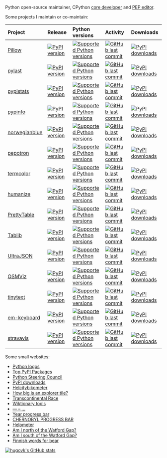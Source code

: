 Python open-source maintainer, CPython
[core developer](https://devguide.python.org/core-developers/responsibilities/) and
[PEP editor](https://peps.python.org/pep-0001/#pep-editor-responsibilities-workflow).

Some projects I maintain or co-maintain:

[start_generated]: # (start_generated)

| Project                                                  | Release                                                                                                                  | Python versions                                                                                                                                     | Activity                                                                                                                                                           | Downloads                                                                                                                         |
|:---------------------------------------------------------|:-------------------------------------------------------------------------------------------------------------------------|:----------------------------------------------------------------------------------------------------------------------------------------------------|:-------------------------------------------------------------------------------------------------------------------------------------------------------------------|:----------------------------------------------------------------------------------------------------------------------------------|
| [Pillow](https://github.com/python-pillow/Pillow)        | [![PyPI version](https://img.shields.io/pypi/v/Pillow?style=flat-square)](https://pypi.org/project/Pillow)               | [![Supported Python versions](https://img.shields.io/pypi/pyversions/Pillow.svg?style=flat-square)](https://pypi.org/project/Pillow/)               | [![GitHub last commit](https://img.shields.io/github/last-commit/python-pillow/Pillow?style=flat-square)](https://github.com/python-pillow/Pillow/commits)         | [![PyPI downloads](https://img.shields.io/pypi/dm/Pillow?style=flat-square)](https://pypistats.org/packages/Pillow)               |
| [pylast](https://github.com/pylast/pylast)               | [![PyPI version](https://img.shields.io/pypi/v/pylast?style=flat-square)](https://pypi.org/project/pylast)               | [![Supported Python versions](https://img.shields.io/pypi/pyversions/pylast.svg?style=flat-square)](https://pypi.org/project/pylast/)               | [![GitHub last commit](https://img.shields.io/github/last-commit/pylast/pylast?style=flat-square)](https://github.com/pylast/pylast/commits)                       | [![PyPI downloads](https://img.shields.io/pypi/dm/pylast?style=flat-square)](https://pypistats.org/packages/pylast)               |
| [pypistats](https://github.com/hugovk/pypistats)         | [![PyPI version](https://img.shields.io/pypi/v/pypistats?style=flat-square)](https://pypi.org/project/pypistats)         | [![Supported Python versions](https://img.shields.io/pypi/pyversions/pypistats.svg?style=flat-square)](https://pypi.org/project/pypistats/)         | [![GitHub last commit](https://img.shields.io/github/last-commit/hugovk/pypistats?style=flat-square)](https://github.com/hugovk/pypistats/commits)                 | [![PyPI downloads](https://img.shields.io/pypi/dm/pypistats?style=flat-square)](https://pypistats.org/packages/pypistats)         |
| [pypinfo](https://github.com/ofek/pypinfo)               | [![PyPI version](https://img.shields.io/pypi/v/pypinfo?style=flat-square)](https://pypi.org/project/pypinfo)             | [![Supported Python versions](https://img.shields.io/pypi/pyversions/pypinfo.svg?style=flat-square)](https://pypi.org/project/pypinfo/)             | [![GitHub last commit](https://img.shields.io/github/last-commit/ofek/pypinfo?style=flat-square)](https://github.com/ofek/pypinfo/commits)                         | [![PyPI downloads](https://img.shields.io/pypi/dm/pypinfo?style=flat-square)](https://pypistats.org/packages/pypinfo)             |
| [norwegianblue](https://github.com/hugovk/norwegianblue) | [![PyPI version](https://img.shields.io/pypi/v/norwegianblue?style=flat-square)](https://pypi.org/project/norwegianblue) | [![Supported Python versions](https://img.shields.io/pypi/pyversions/norwegianblue.svg?style=flat-square)](https://pypi.org/project/norwegianblue/) | [![GitHub last commit](https://img.shields.io/github/last-commit/hugovk/norwegianblue?style=flat-square)](https://github.com/hugovk/norwegianblue/commits)         | [![PyPI downloads](https://img.shields.io/pypi/dm/norwegianblue?style=flat-square)](https://pypistats.org/packages/norwegianblue) |
| [pepotron](https://github.com/hugovk/pepotron)           | [![PyPI version](https://img.shields.io/pypi/v/pepotron?style=flat-square)](https://pypi.org/project/pepotron)           | [![Supported Python versions](https://img.shields.io/pypi/pyversions/pepotron.svg?style=flat-square)](https://pypi.org/project/pepotron/)           | [![GitHub last commit](https://img.shields.io/github/last-commit/hugovk/pepotron?style=flat-square)](https://github.com/hugovk/pepotron/commits)                   | [![PyPI downloads](https://img.shields.io/pypi/dm/pepotron?style=flat-square)](https://pypistats.org/packages/pepotron)           |
| [termcolor](https://github.com/termcolor/termcolor)      | [![PyPI version](https://img.shields.io/pypi/v/termcolor?style=flat-square)](https://pypi.org/project/termcolor)         | [![Supported Python versions](https://img.shields.io/pypi/pyversions/termcolor.svg?style=flat-square)](https://pypi.org/project/termcolor/)         | [![GitHub last commit](https://img.shields.io/github/last-commit/termcolor/termcolor?style=flat-square)](https://github.com/termcolor/termcolor/commits)           | [![PyPI downloads](https://img.shields.io/pypi/dm/termcolor?style=flat-square)](https://pypistats.org/packages/termcolor)         |
| [humanize](https://github.com/python-humanize/humanize)  | [![PyPI version](https://img.shields.io/pypi/v/humanize?style=flat-square)](https://pypi.org/project/humanize)           | [![Supported Python versions](https://img.shields.io/pypi/pyversions/humanize.svg?style=flat-square)](https://pypi.org/project/humanize/)           | [![GitHub last commit](https://img.shields.io/github/last-commit/python-humanize/humanize?style=flat-square)](https://github.com/python-humanize/humanize/commits) | [![PyPI downloads](https://img.shields.io/pypi/dm/humanize?style=flat-square)](https://pypistats.org/packages/humanize)           |
| [PrettyTable](https://github.com/jazzband/prettytable)   | [![PyPI version](https://img.shields.io/pypi/v/PrettyTable?style=flat-square)](https://pypi.org/project/PrettyTable)     | [![Supported Python versions](https://img.shields.io/pypi/pyversions/PrettyTable.svg?style=flat-square)](https://pypi.org/project/PrettyTable/)     | [![GitHub last commit](https://img.shields.io/github/last-commit/jazzband/prettytable?style=flat-square)](https://github.com/jazzband/prettytable/commits)         | [![PyPI downloads](https://img.shields.io/pypi/dm/PrettyTable?style=flat-square)](https://pypistats.org/packages/PrettyTable)     |
| [Tablib](https://github.com/jazzband/tablib)             | [![PyPI version](https://img.shields.io/pypi/v/Tablib?style=flat-square)](https://pypi.org/project/Tablib)               | [![Supported Python versions](https://img.shields.io/pypi/pyversions/Tablib.svg?style=flat-square)](https://pypi.org/project/Tablib/)               | [![GitHub last commit](https://img.shields.io/github/last-commit/jazzband/tablib?style=flat-square)](https://github.com/jazzband/tablib/commits)                   | [![PyPI downloads](https://img.shields.io/pypi/dm/Tablib?style=flat-square)](https://pypistats.org/packages/Tablib)               |
| [UltraJSON](https://github.com/ultrajson/ultrajson)      | [![PyPI version](https://img.shields.io/pypi/v/ujson?style=flat-square)](https://pypi.org/project/ujson)                 | [![Supported Python versions](https://img.shields.io/pypi/pyversions/ujson.svg?style=flat-square)](https://pypi.org/project/ujson/)                 | [![GitHub last commit](https://img.shields.io/github/last-commit/ultrajson/ultrajson?style=flat-square)](https://github.com/ultrajson/ultrajson/commits)           | [![PyPI downloads](https://img.shields.io/pypi/dm/ujson?style=flat-square)](https://pypistats.org/packages/ujson)                 |
| [OSMViz](https://github.com/hugovk/osmviz)               | [![PyPI version](https://img.shields.io/pypi/v/OSMViz?style=flat-square)](https://pypi.org/project/OSMViz)               | [![Supported Python versions](https://img.shields.io/pypi/pyversions/OSMViz.svg?style=flat-square)](https://pypi.org/project/OSMViz/)               | [![GitHub last commit](https://img.shields.io/github/last-commit/hugovk/osmviz?style=flat-square)](https://github.com/hugovk/osmviz/commits)                       | [![PyPI downloads](https://img.shields.io/pypi/dm/OSMViz?style=flat-square)](https://pypistats.org/packages/OSMViz)               |
| [tinytext](https://github.com/hugovk/tinytext)           | [![PyPI version](https://img.shields.io/pypi/v/tinytext?style=flat-square)](https://pypi.org/project/tinytext)           | [![Supported Python versions](https://img.shields.io/pypi/pyversions/tinytext.svg?style=flat-square)](https://pypi.org/project/tinytext/)           | [![GitHub last commit](https://img.shields.io/github/last-commit/hugovk/tinytext?style=flat-square)](https://github.com/hugovk/tinytext/commits)                   | [![PyPI downloads](https://img.shields.io/pypi/dm/tinytext?style=flat-square)](https://pypistats.org/packages/tinytext)           |
| [em-keyboard](https://github.com/hugovk/em-keyboard)     | [![PyPI version](https://img.shields.io/pypi/v/em-keyboard?style=flat-square)](https://pypi.org/project/em-keyboard)     | [![Supported Python versions](https://img.shields.io/pypi/pyversions/em-keyboard.svg?style=flat-square)](https://pypi.org/project/em-keyboard/)     | [![GitHub last commit](https://img.shields.io/github/last-commit/hugovk/em-keyboard?style=flat-square)](https://github.com/hugovk/em-keyboard/commits)             | [![PyPI downloads](https://img.shields.io/pypi/dm/em-keyboard?style=flat-square)](https://pypistats.org/packages/em-keyboard)     |
| [stravavis](https://github.com/marcusvolz/strava_py)     | [![PyPI version](https://img.shields.io/pypi/v/stravavis?style=flat-square)](https://pypi.org/project/stravavis)         | [![Supported Python versions](https://img.shields.io/pypi/pyversions/stravavis.svg?style=flat-square)](https://pypi.org/project/stravavis/)         | [![GitHub last commit](https://img.shields.io/github/last-commit/marcusvolz/strava_py?style=flat-square)](https://github.com/marcusvolz/strava_py/commits)         | [![PyPI downloads](https://img.shields.io/pypi/dm/stravavis?style=flat-square)](https://pypistats.org/packages/stravavis)         |

[end_generated]: # (end_generated)

Some small websites:

* [Python logos](https://hugovk.github.io/python-logos/)
* [Top PyPI Packages](https://hugovk.github.io/top-pypi-packages/)
* [Python Steering Council](https://hugovk.github.io/python-steering-council/)
* [PyPI downloads](https://hugovk.github.io/pypi-tools/charts)
* [Helcitybikometer](https://citybikes.github.io/)
* [How big is an explorer tile?](https://hugovk.github.io/tiles/)
* [Transcontinental Race](https://hugovk.github.io/transconrace/)
* [Wiktionary tools](https://hugovk.github.io/wiktionary-tools/)
* [— – …](https://hugovk.github.io/copy/)
* [Year progress bar](https://hugovk.github.io/year-progress-bar/)
* [CHERNOBYL PROGRESS BAR](https://hugovk.github.io/chernobyl-progress-bar/)
* [Helometer](https://hugovk.github.io/helometer/)
* [Am I north of the Watford Gap?](https://hugovk.github.io/aminorthofthewatfordgap/)
* [Am I south of the Watford Gap?](https://hugovk.github.io/amisouthofthewatfordgap/)
* [Finnish words for bear](https://hugovk.github.io/finnish-bear-words/)

[![hugovk's GitHub stats](https://github-readme-stats.vercel.app/api?username=hugovk&count_private=true&show_icons=true)](https://github.com/anuraghazra/github-readme-stats)
